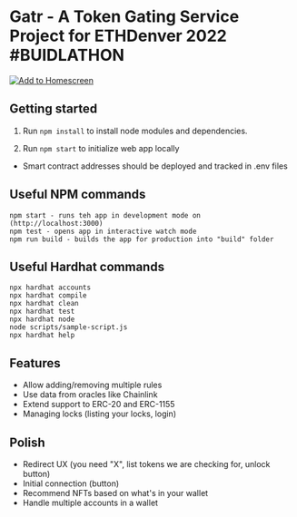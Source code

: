 # Gatr - A Token Gating Service Project for ETHDenver 2022 #BUIDLATHON

[![Add to Homescreen](https://img.shields.io/badge/Skynet-Add%20To%20Homescreen-00c65e?logo=skynet&labelColor=0d0d0d)](https://homescreen.hns.siasky.net/#/skylink/_AG4E5JjtN24VckgM48iytC1yXdH8y98lGIb0gI9eDK3ww)


## Getting started

1. Run `npm install` to install node modules and dependencies.

2. Run `npm start` to initialize web app locally

* Smart contract addresses should be deployed and tracked in .env files

## Useful NPM commands

```shell
npm start - runs teh app in development mode on (http://localhost:3000)
npm test - opens app in interactive watch mode
npm run build - builds the app for production into "build" folder
```

## Useful Hardhat commands

```shell
npx hardhat accounts
npx hardhat compile
npx hardhat clean
npx hardhat test
npx hardhat node
node scripts/sample-script.js
npx hardhat help
```

## Features
- Allow adding/removing multiple rules
- Use data from oracles like Chainlink
- Extend support to ERC-20 and ERC-1155
- Managing locks (listing your locks, login)

## Polish
- Redirect UX (you need "X", list tokens we are checking for, unlock button)
- Initial connection (button)
- Recommend NFTs based on what's in your wallet
- Handle multiple accounts in a wallet
